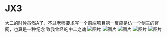# JX3
大二的时候虽然A了，不过老师要求写一个前端项目第一反应是仿一个剑三的官网，也算是一种纪念
致我曾经的中二之魂
![图片](https://user-images.githubusercontent.com/61684007/182170420-7baba23f-bd2c-44dc-98a7-1b4a7bde248f.png)
![图片](https://user-images.githubusercontent.com/61684007/182170643-735f3ad6-d497-4f14-8e41-4b3ba1c5284d.png)
![图片](https://user-images.githubusercontent.com/61684007/182170843-700b6918-2c3d-4207-85ad-26a830b2bb85.png)
![图片](https://user-images.githubusercontent.com/61684007/182171173-2fd47bac-29e9-487a-8ff9-577f3653efee.png)
![图片](https://user-images.githubusercontent.com/61684007/182171407-e1d70d67-9f69-4288-88ca-bcb0735c49a8.png)
